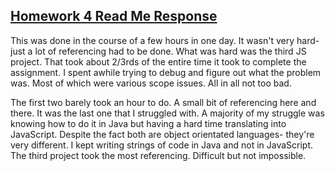 <h2><u>Homework 4 Read Me Response</u></h2>
<p>This was done in the course of a few hours in one day. It wasn't very hard- just a lot of referencing had to be done.
What was hard was the third JS project. That took about 2/3rds of the entire time it took to complete the assignment. I spent
awhile trying to debug and figure out what the problem was. Most of which were various scope issues. All in all not too
bad.</p>

<p>The first two barely took an hour to do. A small bit of referencing here and there. It was the last one that I struggled with.
A majority of my struggle was knowing how to do it in Java but having a hard time translating into JavaScript. Despite the fact
both are object orientated languages- they're very different. I kept writing strings of code in Java and not in JavaScript. The
third project took the most referencing. Difficult but not impossible.</p>
